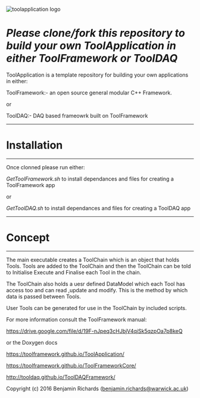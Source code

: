 ![toolapplication logo](https://user-images.githubusercontent.com/14093889/147496518-f3751cd6-0c57-4dd1-8517-3a02b61e59f5.png)

# *Please clone/fork this repository to build your own ToolApplication in either ToolFramework or ToolDAQ* 

ToolApplication is a template repository for building your own applications in either: 

  ToolFramework:- an open source general modular C++ Framework.
  
  or
  
  ToolDAQ:- DAQ based frameowrk built on ToolFramework


****************************
# Installation
****************************

Once clonned please run either:

*GetToolFramework.sh* to install dependances and files for creating a ToolFramework app

or

*GetToolDAQ.sh* to install dependances and files for creating a ToolDAQ app


****************************
# Concept
****************************

The main executable creates a ToolChain which is an object that holds Tools. Tools are added to the ToolChain and then the ToolChain can be told to Initialise Execute and Finalise each Tool in the chain.

The ToolChain also holds a uesr defined DataModel which each Tool has access too and can read ,update and modify. This is the method by which data is passed between Tools.

User Tools can be generated for use in the ToolChain by included scripts.

For more information consult the ToolFramework manual:

https://drive.google.com/file/d/19F-nJpeq3cHJbjV4qiSk5qzpOa7p8keQ

or the Doxygen docs

https://toolframework.github.io/ToolApplication/

https://toolframework.github.io/ToolFrameworkCore/

http://tooldaq.github.io/ToolDAQFramework/

Copyright (c) 2016 Benjamin Richards (benjamin.richards@warwick.ac.uk)
